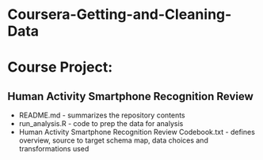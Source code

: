 Coursera-Getting-and-Cleaning-Data
==================================

# Course Project: 
## Human Activity Smartphone Recognition Review


* README.md - summarizes the repository contents
* run_analysis.R - code to prep the data for analysis
* Human Activity Smartphone Recognition Review Codebook.txt - defines overview, source to target schema map, data choices and transformations used

